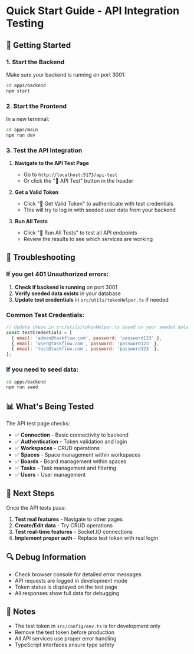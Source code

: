 # Quick Start Guide - API Integration Testing

## 🚀 Getting Started

### 1. Start the Backend
Make sure your backend is running on port 3001:
```bash
cd apps/backend
npm start
```

### 2. Start the Frontend
In a new terminal:
```bash
cd apps/main
npm run dev
```

### 3. Test the API Integration

1. **Navigate to the API Test Page**
   - Go to `http://localhost:5173/api-test`
   - Or click the "🔌 API Test" button in the header

2. **Get a Valid Token**
   - Click "🔑 Get Valid Token" to authenticate with test credentials
   - This will try to log in with seeded user data from your backend

3. **Run All Tests**
   - Click "🧪 Run All Tests" to test all API endpoints
   - Review the results to see which services are working

## 🔧 Troubleshooting

### If you get 401 Unauthorized errors:

1. **Check if backend is running** on port 3001
2. **Verify seeded data exists** in your database
3. **Update test credentials** in `src/utils/tokenHelper.ts` if needed

### Common Test Credentials:
```javascript
// Update these in src/utils/tokenHelper.ts based on your seeded data
const testCredentials = [
  { email: 'admin@taskflow.com', password: 'password123' },
  { email: 'user@taskflow.com', password: 'password123' },
  { email: 'test@taskflow.com', password: 'password123' },
];
```

### If you need to seed data:
```bash
cd apps/backend
npm run seed
```

## 📊 What's Being Tested

The API test page checks:
- ✅ **Connection** - Basic connectivity to backend
- ✅ **Authentication** - Token validation and login
- ✅ **Workspaces** - CRUD operations
- ✅ **Spaces** - Space management within workspaces
- ✅ **Boards** - Board management within spaces
- ✅ **Tasks** - Task management and filtering
- ✅ **Users** - User management

## 🎯 Next Steps

Once the API tests pass:
1. **Test real features** - Navigate to other pages
2. **Create/Edit data** - Try CRUD operations
3. **Test real-time features** - Socket.IO connections
4. **Implement proper auth** - Replace test token with real login

## 🔍 Debug Information

- Check browser console for detailed error messages
- API requests are logged in development mode
- Token status is displayed on the test page
- All responses show full data for debugging

## 📝 Notes

- The test token in `src/config/env.ts` is for development only
- Remove the test token before production
- All API services use proper error handling
- TypeScript interfaces ensure type safety
